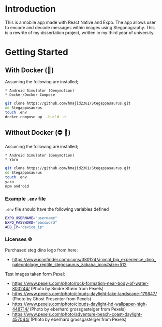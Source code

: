 # Introduction

This is a mobile app made with React Native and Expo. The app allows user to encode and decode messages within images using
Steganography. This is a rewrite of my dissertation project, written in my third year of university.

# Getting Started

## With Docker (:whale:)

Assuming the following are installed;

    * Android Simulator (Genymotion)
    * Docker/Docker Compose

```bash
git clone https://github.com/hmajid2301/Stegappasaurus.git
cd Stegappasaurus
touch .env
docker-compose up --build -d
```

## Without Docker (:no_entry: :whale:)

Assuming the following are installed;

    * Android Simulator (Genymotion)
    * Yarn

```bash
git clone https://github.com/hmajid2301/Stegappasaurus.git
cd Stegappasaurus
touch .env
yarn
npm android
```

### Example `.env` file

`.env` file should have the following variables defined
 
```bash
EXPO_USERNAME="username"
EXPO_PASSWORD="password"
ADB_IP="device_ip"
```

### Licenses :copyright:

Purchased steg dino logo from here: 
 * https://www.iconfinder.com/icons/380124/animal_big_experience_dino_paleontology_reptile_stegosaurus_zababa_icon#size=512

Test images taken form Pexel:
 * https://www.pexels.com/photo/rock-formation-near-body-of-water-800244/ (Photo by Sindre Strøm from Pexels)
 * https://www.pexels.com/photo/clouds-daylight-lake-landscape-179847/ (Photo by Ghost Presenter from Pexels)
 * https://www.pexels.com/photo/clouds-daylight-hd-wallpaper-high-448714/ (Photo by eberhard grossgasteiger from Pexels)
 * https://www.pexels.com/photo/adventure-beach-coast-daylight-457044/ (Photo by eberhard grossgasteiger from Pexels)
